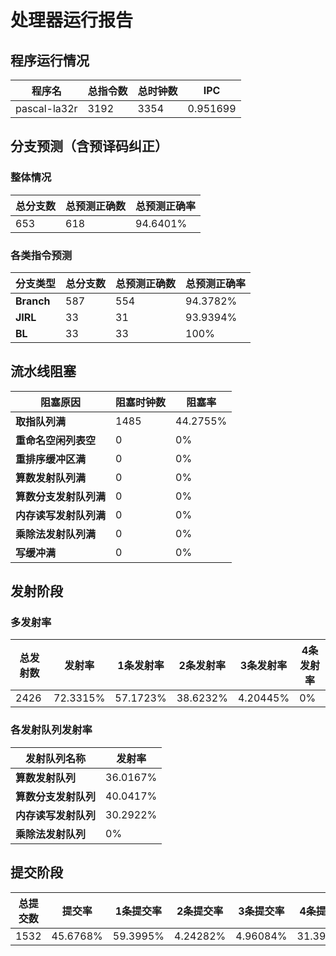 # 处理器运行报告
## 程序运行情况
|程序名|总指令数|总时钟数|IPC|
|---|---|---|---|
|pascal-la32r|3192|3354|0.951699|

## 分支预测（含预译码纠正）
### 整体情况
|总分支数|总预测正确数|总预测正确率|
|---|---|---|
|653|618|94.6401%|

### 各类指令预测
|分支类型|总分支数|总预测正确数|总预测正确率|
|---|---|---|---|
|**Branch**| 587 | 554 | 94.3782%|
|**JIRL**| 33 | 31 | 93.9394%|
|**BL**| 33 | 33 | 100%|

## 流水线阻塞
|阻塞原因|阻塞时钟数|阻塞率|
|---|---|---|
|**取指队列满**| 1485 | 44.2755%|
|**重命名空闲列表空**|0 | 0%|
|**重排序缓冲区满**|0 | 0%|
|**算数发射队列满**|0 | 0%|
|**算数分支发射队列满**|0 | 0%|
|**内存读写发射队列满**|0 | 0%|
|**乘除法发射队列满**|0 | 0%|
|**写缓冲满**|0 | 0%|

## 发射阶段
### 多发射率
|总发射数|发射率|1条发射率|2条发射率|3条发射率|4条发射率|
|---|---|---|---|---|---|
|2426|72.3315%|57.1723%|38.6232%|4.20445%|0%|

### 各发射队列发射率
|发射队列名称|发射率|
|---|---|
|**算数发射队列**|36.0167%|
|**算数分支发射队列**|40.0417%|
|**内存读写发射队列**|30.2922%|
|**乘除法发射队列**|0%|

## 提交阶段
|总提交数|提交率|1条提交率|2条提交率|3条提交率|4条提交率|
|---|---|---|---|---|---|
|1532|45.6768%|59.3995%|4.24282%|4.96084%|31.3969%|
